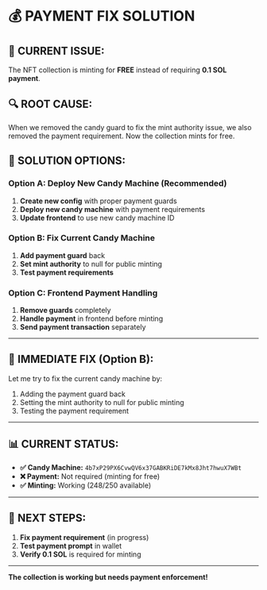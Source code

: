 # 💰 PAYMENT FIX SOLUTION

## 🚨 **CURRENT ISSUE:**
The NFT collection is minting for **FREE** instead of requiring **0.1 SOL payment**.

## 🔍 **ROOT CAUSE:**
When we removed the candy guard to fix the mint authority issue, we also removed the payment requirement. Now the collection mints for free.

## 🎯 **SOLUTION OPTIONS:**

### **Option A: Deploy New Candy Machine (Recommended)**
1. **Create new config** with proper payment guards
2. **Deploy new candy machine** with payment requirements
3. **Update frontend** to use new candy machine ID

### **Option B: Fix Current Candy Machine**
1. **Add payment guard** back
2. **Set mint authority** to null for public minting
3. **Test payment requirements**

### **Option C: Frontend Payment Handling**
1. **Remove guards** completely
2. **Handle payment** in frontend before minting
3. **Send payment transaction** separately

---

## 🔧 **IMMEDIATE FIX (Option B):**

Let me try to fix the current candy machine by:
1. Adding the payment guard back
2. Setting the mint authority to null for public minting
3. Testing the payment requirement

---

## 📊 **CURRENT STATUS:**
- **✅ Candy Machine:** `4b7xP29PX6CvwQV6x37GABKRiDE7kMx8Jht7hwuX7WBt`
- **❌ Payment:** Not required (minting for free)
- **✅ Minting:** Working (248/250 available)

---

## 🎯 **NEXT STEPS:**
1. **Fix payment requirement** (in progress)
2. **Test payment prompt** in wallet
3. **Verify 0.1 SOL** is required for minting

---

**The collection is working but needs payment enforcement!**

